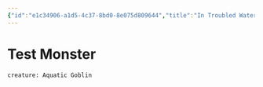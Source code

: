 ```yaml
---
{"id":"e1c34906-a1d5-4c37-8bd0-8e075d809644","title":"In Troubled Waters","description":"In Troubled Waters Overview.","publish":true,"date_created":"Sunday, June 16th 2024, 1:32:07 am","date_modified":"Sunday, June 16th 2024, 1:36:10 am","editing_lock":false,"live_preview":true,"cssclasses":["mado-heading"],"path":"Tabletop/Campaigns/One Shots/Campaigns/In Troubled Waters/index.md","permalink":"/tabletop/campaigns/one-shots/campaigns/in-troubled-waters/index/","PassFrontmatter":true}
---
```




<div class="transclusion internal-embed is-loaded"><div class="markdown-embed">

<div class="markdown-embed-title">

# Test Monster

</div>


```statblock
creature: Aquatic Goblin
```

</div></div>

